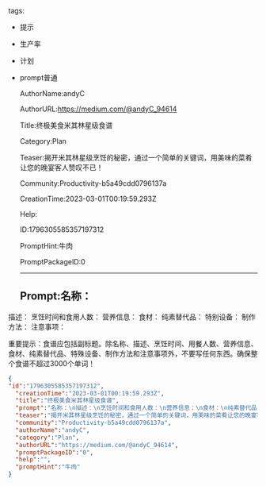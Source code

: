   tags: 
- 提示
- 生产率
- 计划
- prompt普通

  AuthorName:andyC

  AuthorURL:https://medium.com/@andyC_94614

  Title:终极美食米其林星级食谱

  Category:Plan

  Teaser:揭开米其林星级烹饪的秘密，通过一个简单的关键词，用美味的菜肴让您的晚宴客人赞叹不已！

  Community:Productivity-b5a49cdd0796137a

  CreationTime:2023-03-01T00:19:59.293Z

  Help:

  ID:1796305585357197312

  PromptHint:牛肉

  PromptPackageID:0

  ---

  ## Prompt:名称：
描述：
烹饪时间和食用人数：
营养信息：
食材：
纯素替代品：
特别设备：
制作方法：
注意事项：

重要提示：食谱应包括副标题。除名称、描述、烹饪时间、用餐人数、营养信息、食材、纯素替代品、特殊设备、制作方法和注意事项外，不要写任何东西。确保整个食谱不超过3000个单词！

  ```json
  {
  "id":"1796305585357197312",
    "creationTime":"2023-03-01T00:19:59.293Z",
    "title":"终极美食米其林星级食谱",
    "prompt":"名称：\n描述：\n烹饪时间和食用人数：\n营养信息：\n食材：\n纯素替代品：\n特别设备：\n制作方法：\n注意事项：\n\n重要提示：食谱应包括副标题。除名称、描述、烹饪时间、用餐人数、营养信息、食材、纯素替代品、特殊设备、制作方法和注意事项外，不要写任何东西。确保整个食谱不超过3000个单词！",
    "teaser":"揭开米其林星级烹饪的秘密，通过一个简单的关键词，用美味的菜肴让您的晚宴客人赞叹不已！",
    "community":"Productivity-b5a49cdd0796137a",
    "authorName":"andyC",
    "category":"Plan",
    "authorURL":"https://medium.com/@andyC_94614",
    "promptPackageID":"0",
    "help":"",
    "promptHint":"牛肉"
  }
  ```
